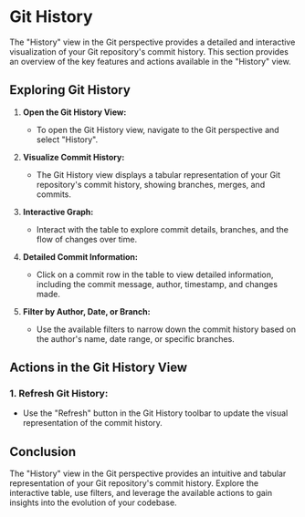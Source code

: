 # Git History

The "History" view in the Git perspective provides a detailed and interactive visualization of your Git repository's commit history. This section provides an overview of the key features and actions available in the "History" view.

## Exploring Git History

1. **Open the Git History View:**
   - To open the Git History view, navigate to the Git perspective and select "History".

2. **Visualize Commit History:**
   - The Git History view displays a tabular representation of your Git repository's commit history, showing branches, merges, and commits.

3. **Interactive Graph:**
   - Interact with the table to explore commit details, branches, and the flow of changes over time.

4. **Detailed Commit Information:**
   - Click on a commit row in the table to view detailed information, including the commit message, author, timestamp, and changes made.

5. **Filter by Author, Date, or Branch:**
   - Use the available filters to narrow down the commit history based on the author's name, date range, or specific branches.

## Actions in the Git History View

### 1. **Refresh Git History:**
   - Use the "Refresh" button in the Git History toolbar to update the visual representation of the commit history.

## Conclusion

The "History" view in the Git perspective provides an intuitive and tabular representation of your Git repository's commit history. Explore the interactive table, use filters, and leverage the available actions to gain insights into the evolution of your codebase.
